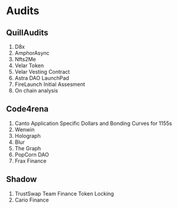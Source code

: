 # Audits

## QuillAudits
1. D8x
2. AmphorAsync
3. Nfts2Me
4. Velar Token
5. Velar Vesting Contract
6. Astra DAO LaunchPad
7. FireLaunch Initial Assesment 
8. On chain analysis 

## Code4rena
1. Canto Application Specific Dollars and Bonding Curves for 1155s
2. Wenwin
3. Holograph
4. Blur
5. The Graph
6. PopCorn DAO
7. Frax Finance

## Shadow 
1. TrustSwap Team Finance Token Locking
2. Cario Finance

